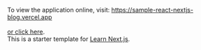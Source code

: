 To view the application online, visit: https://sample-react-nextjs-blog.vercel.app  
<br>
[or click here](https://sample-react-nextjs-blog.vercel.app/).
<br>
This is a starter template for [Learn Next.js](https://nextjs.org/learn).
